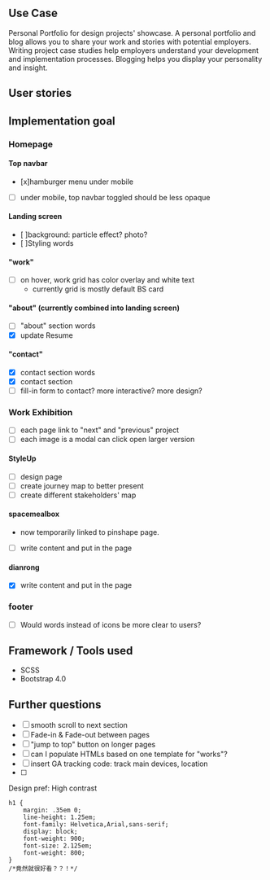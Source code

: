 ## Use Case
Personal Portfolio for design projects' showcase.
A personal portfolio and blog allows you to share your work and stories with potential employers. Writing project case studies help employers understand your development and implementation processes. Blogging helps you display your personality and insight.

## User stories

## Implementation goal
### Homepage
#### Top navbar
- [x]hamburger menu under mobile
- [ ] under mobile, top navbar toggled should be less opaque

#### Landing screen
- [ ]background: particle effect? photo?
- [ ]Styling words

#### "work"
- [ ] on hover, work grid has color overlay and white text
  - currently grid is mostly default BS card

#### "about" (currently combined into landing screen)
- [ ] "about" section words
- [x] update Resume

#### "contact"
- [x] contact section words
- [x] contact section
- [ ] fill-in form to contact? more interactive? more design?

### Work Exhibition
- [ ] each page link to "next" and "previous" project
- [ ] each image is a modal can click open larger version
#### StyleUp
- [ ] design page
- [ ] create journey map to better present
- [ ] create different stakeholders' map

#### spacemealbox
- now temporarily linked to pinshape page.
- [ ] write content and put in the page

#### dianrong
- [x] write content and put in the page

### footer
- [ ] Would words instead of icons be more clear to users?

## Framework / Tools used
- SCSS
- Bootstrap 4.0

## Further questions
- [ ] smooth scroll to next section
- [ ] Fade-in & Fade-out between pages
- [ ] "jump to top" button on longer pages
- [ ] can I populate HTMLs based on one template for "works"?
- [ ] insert GA tracking code: track main devices, location
- [ ]

Design pref:
High contrast
```
h1 {
    margin: .35em 0;
    line-height: 1.25em;
    font-family: Helvetica,Arial,sans-serif;
    display: block;
    font-weight: 900;
    font-size: 2.125em;
    font-weight: 800;
}
/*竟然就很好看？？！*/

```
